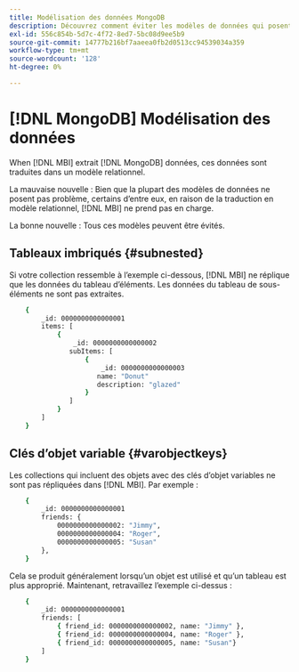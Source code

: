 ```yaml
---
title: Modélisation des données MongoDB
description: Découvrez comment éviter les modèles de données qui posent problème.
exl-id: 556c854b-5d7c-4f72-8ed7-5bc08d9ee5b9
source-git-commit: 14777b216bf7aaeea0fb2d0513cc94539034a359
workflow-type: tm+mt
source-wordcount: '128'
ht-degree: 0%

---
```


# [!DNL MongoDB] Modélisation des données

When [!DNL MBI] extrait [!DNL MongoDB] données, ces données sont traduites dans un modèle relationnel.

La mauvaise nouvelle : Bien que la plupart des modèles de données ne posent pas problème, certains d’entre eux, en raison de la traduction en modèle relationnel, [!DNL MBI] ne prend pas en charge.

La bonne nouvelle : Tous ces modèles peuvent être évités.

## Tableaux imbriqués {#subnested}

Si votre collection ressemble à l’exemple ci-dessous, [!DNL MBI] ne réplique que les données du tableau d’éléments. Les données du tableau de sous-éléments ne sont pas extraites.

```bash
    {
        _id: 0000000000000001
        items: [
            {
                _id: 0000000000000002
               subItems: [
                   {
                       _id: 0000000000000003
                      name: "Donut"
                      description: "glazed"
                   }
               ]
            }
        ]
    }
```

## Clés d’objet variable {#varobjectkeys}

Les collections qui incluent des objets avec des clés d’objet variables ne sont pas répliquées dans [!DNL MBI]. Par exemple :

```bash
    {
        _id: 0000000000000001
        friends: {
            0000000000000002: "Jimmy",
            0000000000000004: "Roger",
            0000000000000005: "Susan"
        },
    }
```

Cela se produit généralement lorsqu’un objet est utilisé et qu’un tableau est plus approprié. Maintenant, retravaillez l’exemple ci-dessus :

```bash
    {
        _id: 0000000000000001
        friends: [
            { friend_id: 0000000000000002, name: "Jimmy" },
            { friend_id: 0000000000000004, name: "Roger" },
            { friend_id: 0000000000000005, name: "Susan"}
        ]
    }
```
